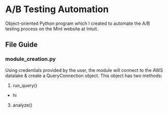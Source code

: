 # A/B Testing Automation
Object-oriented Python program which I created to automate the A/B testing process on the Mint website at Intuit.

## File Guide


### module_creation.py
Using credentials provided by the user, the module will connect to the AWS datalake & create a QueryConnection object. This object has two methods:
1. run_query()
- hi 
3. analyze()
